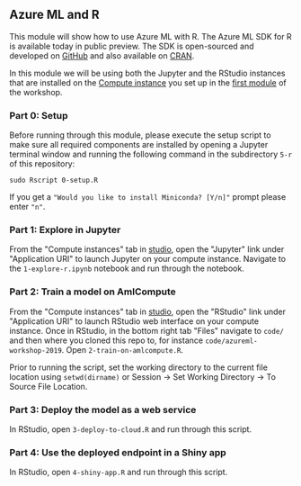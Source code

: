 <!-- #region -->
## Azure ML and R

This module will show how to use Azure ML with R. The Azure ML SDK for R is available today in public preview. The SDK is open-sourced and developed on [GitHub](https://github.com/Azure/azureml-sdk-for-r) and also available on [CRAN](https://cran.r-project.org/web/packages/azuremlsdk/index.html).

In this module we will be using both the Jupyter and the RStudio instances that are installed on the [Compute instance](https://docs.microsoft.com/en-us/azure/machine-learning/concept-compute-instance) you set up in the [first module](https://github.com/danielsc/azureml-workshop-2019/blob/master/1-workspace-concepts/1-setup-compute.md) of the workshop.

### Part 0: Setup
Before running through this module, please execute the setup script to make sure all required components are installed by opening a Jupyter terminal window and running the following command in the subdirectory `5-r` of this repository:

```
sudo Rscript 0-setup.R
```

If you get a `"Would you like to install Miniconda? [Y/n]"` prompt please enter `"n"`.

### Part 1: Explore in Jupyter
From the "Compute instances" tab in [studio](ml.azure.com), open the "Jupyter" link under "Application URI" to launch Jupyter on your compute instance. Navigate to the `1-explore-r.ipynb` notebook and run through the notebook.

### Part 2: Train a model on AmlCompute
From the "Compute instances" tab in [studio](ml.azure.com), open the "RStudio" link under "Application URI" to launch RStudio web interface on your compute instance. Once in RStudio, in the bottom right tab "Files" navigate to `code/` and then where you cloned this repo to, for instance `code/azureml-workshop-2019`. Open `2-train-on-amlcompute.R`.

Prior to running the script, set the working directory to the current file location using `setwd(dirname)` or Session -> Set Working Directory -> To Source File Location.

### Part 3: Deploy the model as a web service
In RStudio, open `3-deploy-to-cloud.R` and run through this script.

### Part 4: Use the deployed endpoint in a Shiny app
In RStudio, open `4-shiny-app.R` and run through this script.

<!-- #endregion -->


